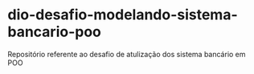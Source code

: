 # dio-desafio-modelando-sistema-bancario-poo
Repositório referente ao desafio de atulização dos sistema bancário em POO
